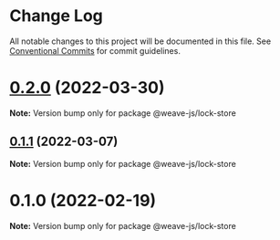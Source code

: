# Change Log

All notable changes to this project will be documented in this file.
See [Conventional Commits](https://conventionalcommits.org) for commit guidelines.

# [0.2.0](https://github.com/weave-microservices/weave/compare/@weave-js/lock-store@0.1.1...@weave-js/lock-store@0.2.0) (2022-03-30)

**Note:** Version bump only for package @weave-js/lock-store





## [0.1.1](https://github.com/weave-microservices/weave/compare/@weave-js/lock-store@0.1.0...@weave-js/lock-store@0.1.1) (2022-03-07)

**Note:** Version bump only for package @weave-js/lock-store





# 0.1.0 (2022-02-19)

**Note:** Version bump only for package @weave-js/lock-store
